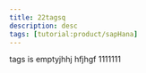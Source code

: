 ```yaml
---
title: 22tagsq
description: desc
tags: [tutorial:product/sapHana]
---
```

tags is emptyjhhj
hfjhgf
1111111
